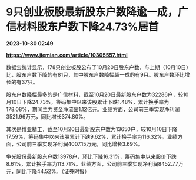 # 9只创业板股最新股东户数降逾一成，广信材料股东户数下降24.73%居首

**2023-10-30 02:49**

**https://www.jiemian.com/article/10305557.html**

数据宝统计显示，178只创业板股公布了10月20日股东户数，与上期（10月10日）比，股东户数下降的有81只，其中股东户数降幅超一成的有9只。股东户数环比增长的有37只。

股东户数降幅最多的是广信材料，截至10月20日最新股东户数为32286户，较10月10日下降24.73%，筹码集中以来该股累计下跌1.48%，累计换手率为178.08%，期间主力资金净流出1.12亿元。业绩方面，公司前三季实现净利润3521.96万元，同比增长374.80%。

其次是博亚精工，截至10月20日最新股东户数为13650户，较10月10日下降17.59%，筹码集中以来该股累计下跌9.62%，累计换手率为116.32%。业绩方面，公司前三季实现净利润4007.15万元，同比增长3.69%。

争光股份最新股东户数13978户，环比下降16.31%，筹码集中以来股价下跌8.61%，累计换手率为113.71%。业绩方面，公司前三季实现净利润8452.77万元，同比下降44.52%。（证券时报）